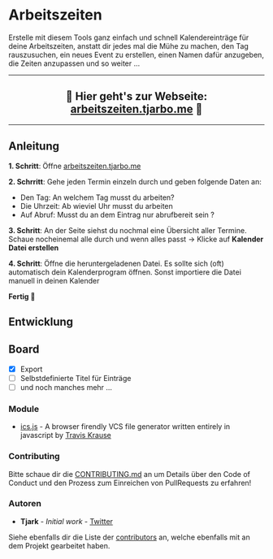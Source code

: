 # Arbeitszeiten
Erstelle mit diesem Tools ganz einfach und schnell Kalendereinträge für deine Arbeitszeiten, anstatt dir
jedes mal die Mühe zu machen, den Tag rauszusuchen, ein neues Event zu erstellen, einen Namen dafür anzugeben, die Zeiten
anzupassen und so weiter ...

<hr />
<h2 align="center">
  🍄 Hier geht's zur Webseite: <a href="http://arbeitszeiten.tjarbo.me/">arbeitszeiten.tjarbo.me</a> 🍄
</h2>
<hr />


## Anleitung

**1. Schritt**: Öffne [arbeitszeiten.tjarbo.me](http://arbeitszeiten.tjarbo.me/)

**2. Schrritt**: Gehe jeden Termin einzeln durch und geben folgende Daten an:
  - Den Tag: An welchem Tag musst du arbeiten?
  - Die Uhrzeit: Ab wieviel Uhr musst du arbeiten
  - Auf Abruf: Musst du an dem Eintrag nur abrufbereit sein ?

**3. Schritt**: An der Seite siehst du nochmal eine Übersicht aller Termine. Schaue nocheinemal alle durch und wenn
alles passt -> Klicke auf **Kalender Datei erstellen**

**4. Schritt**: Öffne die heruntergeladenen Datei. Es sollte sich (oft) automatisch dein Kalenderprogram öffnen. Sonst
importiere die Datei manuell in deinen Kalender

**Fertig 🎉**


## Entwicklung

## Board

- [X] Export
- [ ] Selbstdefinierte Titel für Einträge
- [ ] und noch manches mehr ...

### Module 

* [ics.js](https://github.com/nwcell/ics.js/) - A browser firendly VCS file generator written entirely in javascript by [Travis Krause](https://github.com/nwcell)

### Contributing

Bitte schaue dir die [CONTRIBUTING.md](https://gist.github.com/PurpleBooth/b24679402957c63ec426) an um Details über den Code of Conduct und den Prozess zum Einreichen
von PullRequests zu erfahren!

### Autoren

* **Tjark** - *Initial work* - [Twitter](https://twitter.com/tjarbo_dev)

Siehe ebenfalls dir die Liste der [contributors](https://github.com/tjarbo/arbeitszeiten/contributors) an, welche ebenfalls mit an dem 
Projekt gearbeitet haben.
